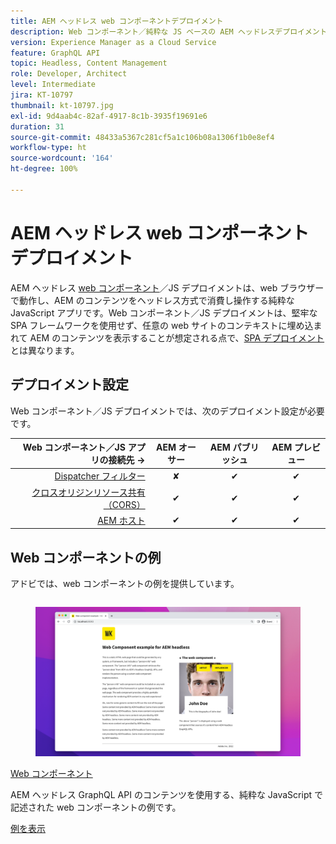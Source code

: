 ```yaml
---
title: AEM ヘッドレス web コンポーネントデプロイメント
description: Web コンポーネント／純粋な JS ベースの AEM ヘッドレスデプロイメントのデプロイメントに関する考慮事項について説明します。
version: Experience Manager as a Cloud Service
feature: GraphQL API
topic: Headless, Content Management
role: Developer, Architect
level: Intermediate
jira: KT-10797
thumbnail: kt-10797.jpg
exl-id: 9d4aab4c-82af-4917-8c1b-3935f19691e6
duration: 31
source-git-commit: 48433a5367c281cf5a1c106b08a1306f1b0e8ef4
workflow-type: ht
source-wordcount: '164'
ht-degree: 100%

---
```


# AEM ヘッドレス web コンポーネントデプロイメント

AEM ヘッドレス [web コンポーネント](https://developer.mozilla.org/en-US/docs/Web/Web_Components)／JS デプロイメントは、web ブラウザーで動作し、AEM のコンテンツをヘッドレス方式で消費し操作する純粋な JavaScript アプリです。Web コンポーネント／JS デプロイメントは、堅牢な SPA フレームワークを使用せず、任意の web サイトのコンテキストに埋め込まれて AEM のコンテンツを表示することが想定される点で、[SPA デプロイメント](./spa.md)とは異なります。


## デプロイメント設定

Web コンポーネント／JS デプロイメントでは、次のデプロイメント設定が必要です。

| Web コンポーネント／JS アプリの接続先 → | AEM オーサー | AEM パブリッシュ | AEM プレビュー |
|---------------------------------------------------:|:----------:|:-----------:|:-----------:|
| [Dispatcher フィルター](./configurations/dispatcher-filters.md) | ✘ | ✔ | ✔ |
| [クロスオリジンリソース共有（CORS）](./configurations/cors.md) | ✔ | ✔ | ✔ |
| [AEM ホスト](./configurations/aem-hosts.md) | ✔ | ✔ | ✔ |

## Web コンポーネントの例

アドビでは、web コンポーネントの例を提供しています。

<div class="columns is-multiline">
    <!-- Web Component -->
    <div class="column is-half-tablet is-half-desktop is-one-third-widescreen" aria-label="Web Component" tabindex="0">
       <div class="card">
           <div class="card-image">
               <figure class="image is-16by9">
                   <a href="../example-apps/web-component.md" title="Web コンポーネント" tabindex="-1">
                       <img class="is-bordered-r-small" src="../example-apps/assets/web-component/web-component-card.png" alt="Web コンポーネント">
                   </a>
               </figure>
           </div>
           <div class="card-content is-padded-small">
               <div class="content">
                   <p class="headline is-size-6 has-text-weight-bold"><a href="../example-apps/web-component.md" title="Web コンポーネント">Web コンポーネント</a></p>
                   <p class="is-size-6">AEM ヘッドレス GraphQL API のコンテンツを使用する、純粋な JavaScript で記述された web コンポーネントの例です。</p>
                   <a href="../example-apps/web-component.md" class="spectrum-Button spectrum-Button--outline spectrum-Button--primary spectrum-Button--sizeM">
                       <span class="spectrum-Button-label has-no-wrap has-text-weight-bold">例を表示</span>
                   </a>
               </div>
           </div>
       </div>
    </div>
</div>
